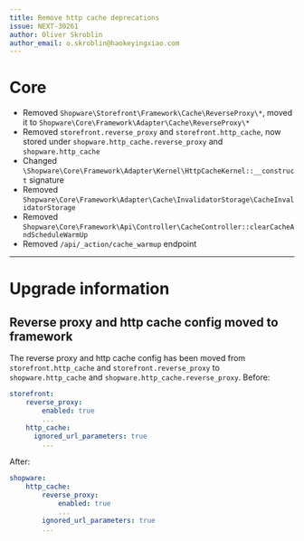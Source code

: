 ```yaml
---
title: Remove http cache deprecations
issue: NEXT-30261
author: Oliver Skroblin
author_email: o.skroblin@haokeyingxiao.com
---
```


# Core
* Removed `Shopware\Storefront\Framework\Cache\ReverseProxy\*`, moved it to `Shopware\Core\Framework\Adapter\Cache\ReverseProxy\*`
* Removed `storefront.reverse_proxy` and `storefront.http_cache`, now stored under `shopware.http_cache.reverse_proxy` and `shopware.http_cache`
* Changed `\Shopware\Core\Framework\Adapter\Kernel\HttpCacheKernel::__construct` signature
* Removed `Shopware\Core\Framework\Adapter\Cache\InvalidatorStorage\CacheInvalidatorStorage`
* Removed `Shopware\Core\Framework\Api\Controller\CacheController::clearCacheAndScheduleWarmUp` 
* Removed `/api/_action/cache_warmup` endpoint
___
# Upgrade information
## Reverse proxy and http cache config moved to framework 

The reverse proxy and http cache config has been moved from `storefront.http_cache` and `storefront.reverse_proxy`  to `shopware.http_cache` and `shopware.http_cache.reverse_proxy`.
Before:
```yaml
storefront:
    reverse_proxy:
        enabled: true
        ...
    http_cache:
      ignored_url_parameters: true
        ...
```
After:
```yaml
shopware:
    http_cache:
        reverse_proxy:
            enabled: true
            ...
        ignored_url_parameters: true
        ...
```
